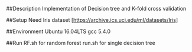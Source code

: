 ##Description
Implementation of Decision tree and K-fold cross validation

##Setup
Need Iris dataset
[https://archive.ics.uci.edu/ml/datasets/Iris]

##Environment
Ubuntu 16.04LTS
gcc 5.4.0

##Run
 RF.sh for random forest
 run.sh for single decision tree
